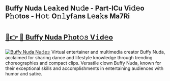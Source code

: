 ## Buffy Nuda L𝚎a𝚔ed N𝚞𝚍e - Part-lCu Vi𝚍𝚎o P𝚑𝚘tos - H𝚘𝚝 O𝚗𝚕yf𝚊ns L𝚎a𝚔s Ma7Ri

# <h2><a href="http://kf85pat.oniu.top/?m=Buffy+Nuda">🔗👉 🔴 Buffy Nuda P𝚑ot𝚘𝚜 V𝚒d𝚎o</a></h2>

[![Buffy Nuda Nu𝚍e𝚜](https://i.imgur.com/0qMVB7G.gif)](http://kf85pat.oniu.top/?m=Buffy+Nuda)
Virtual entertainer and multimedia creator Buffy Nuda, acclaimed for sharing dance and lifestyle knowledge through trending choreographies and compact clips. Versatile clown Buffy Nuda, known for their exceptional skills and accomplishments in entertaining audiences with humor and satire.  

